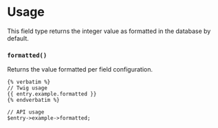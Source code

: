 # Usage

This field type returns the integer value as formatted in the database by default.

### `formatted()`

Returns the value formatted per field configuration.

    {% verbatim %}
    // Twig usage
    {{ entry.example.formatted }}
    {% endverbatim %}
    
    // API usage
    $entry->example->formatted;